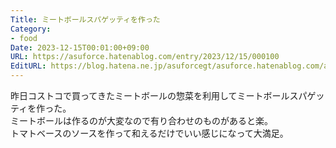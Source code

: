 ```yaml
---
Title: ミートボールスパゲッティを作った
Category:
- food
Date: 2023-12-15T00:01:00+09:00
URL: https://asuforce.hatenablog.com/entry/2023/12/15/000100
EditURL: https://blog.hatena.ne.jp/asuforcegt/asuforce.hatenablog.com/atom/entry/6801883189066873827
---
```


昨日コストコで買ってきたミートボールの惣菜を利用してミートボールスパゲッティを作った。  
ミートボールは作るのが大変なので有り合わせのものがあると楽。  
トマトベースのソースを作って和えるだけでいい感じになって大満足。
